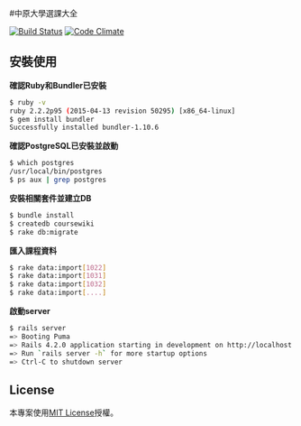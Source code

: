 #中原大學選課大全

[![Build Status](https://travis-ci.org/atitan/coursenote.svg?branch=master)](https://travis-ci.org/atitan/coursenote) [![Code Climate](https://codeclimate.com/github/atitan/coursenote/badges/gpa.svg)](https://codeclimate.com/github/atitan/coursenote)

## 安裝使用

**確認Ruby和Bundler已安裝**

``` bash
$ ruby -v
ruby 2.2.2p95 (2015-04-13 revision 50295) [x86_64-linux]
$ gem install bundler
Successfully installed bundler-1.10.6
```

**確認PostgreSQL已安裝並啟動**

``` bash
$ which postgres
/usr/local/bin/postgres
$ ps aux | grep postgres
```

**安裝相關套件並建立DB**

``` bash
$ bundle install
$ createdb coursewiki
$ rake db:migrate
```

**匯入課程資料**

``` bash
$ rake data:import[1022]
$ rake data:import[1031]
$ rake data:import[1032]
$ rake data:import[....]
```

**啟動server**

``` bash
$ rails server
=> Booting Puma
=> Rails 4.2.0 application starting in development on http://localhost:3000
=> Run `rails server -h` for more startup options
=> Ctrl-C to shutdown server
```


## License

本專案使用[MIT License](http://www.opensource.org/licenses/MIT)授權。
